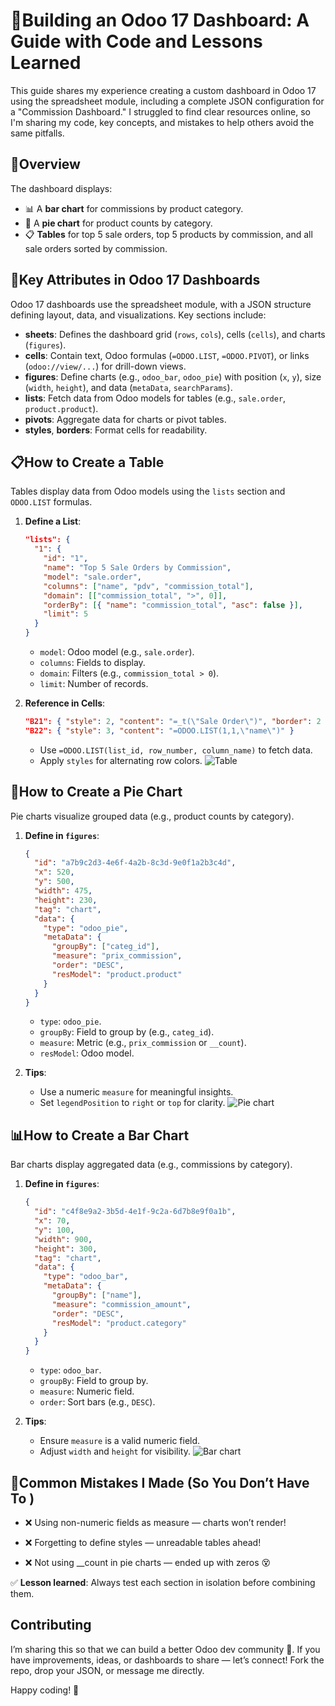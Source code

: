 # 🚀Building an Odoo 17 Dashboard: A Guide with Code and Lessons Learned

This guide shares my experience creating a custom dashboard in Odoo 17 using the spreadsheet module, including a complete JSON configuration for a "Commission Dashboard." I struggled to find clear resources online, so I'm sharing my code, key concepts, and mistakes to help others avoid the same pitfalls.

## 🧩Overview
The dashboard displays:
- 📊 A **bar chart** for commissions by product category.
- 🥧 A **pie chart** for product counts by category.
- 📋 **Tables** for top 5 sale orders, top 5 products by commission, and all sale orders sorted by commission.


## 🔑Key Attributes in Odoo 17 Dashboards
Odoo 17 dashboards use the spreadsheet module, with a JSON structure defining layout, data, and visualizations. Key sections include:

- **sheets**: Defines the dashboard grid (`rows`, `cols`), cells (`cells`), and charts (`figures`).
- **cells**: Contain text, Odoo formulas (`=ODOO.LIST`, `=ODOO.PIVOT`), or links (`odoo://view/...`) for drill-down views.
- **figures**: Define charts (e.g., `odoo_bar`, `odoo_pie`) with position (`x`, `y`), size (`width`, `height`), and data (`metaData`, `searchParams`).
- **lists**: Fetch data from Odoo models for tables (e.g., `sale.order`, `product.product`).
- **pivots**: Aggregate data for charts or pivot tables.
- **styles**, **borders**: Format cells for readability.

## 📋How to Create a Table
Tables display data from Odoo models using the `lists` section and `ODOO.LIST` formulas.

1. **Define a List**:
   ```json
   "lists": {
     "1": {
       "id": "1",
       "name": "Top 5 Sale Orders by Commission",
       "model": "sale.order",
       "columns": ["name", "pdv", "commission_total"],
       "domain": [["commission_total", ">", 0]],
       "orderBy": [{ "name": "commission_total", "asc": false }],
       "limit": 5
     }
   }
   ```
   - `model`: Odoo model (e.g., `sale.order`).
   - `columns`: Fields to display.
   - `domain`: Filters (e.g., `commission_total > 0`).
   - `limit`: Number of records.

2. **Reference in Cells**:
   ```json
   "B21": { "style": 2, "content": "=_t(\"Sale Order\")", "border": 2 },
   "B22": { "style": 3, "content": "=ODOO.LIST(1,1,\"name\")" }
   ```
   - Use `=ODOO.LIST(list_id, row_number, column_name)` to fetch data.
   - Apply `styles` for alternating row colors.
![Table](./images/table.png)

## 🥧How to Create a Pie Chart
Pie charts visualize grouped data (e.g., product counts by category).

1. **Define in `figures`**:
   ```json
   {
     "id": "a7b9c2d3-4e6f-4a2b-8c3d-9e0f1a2b3c4d",
     "x": 520,
     "y": 500,
     "width": 475,
     "height": 230,
     "tag": "chart",
     "data": {
       "type": "odoo_pie",
       "metaData": {
         "groupBy": ["categ_id"],
         "measure": "prix_commission",
         "order": "DESC",
         "resModel": "product.product"
       }
     }
   }
   ```
   - `type`: `odoo_pie`.
   - `groupBy`: Field to group by (e.g., `categ_id`).
   - `measure`: Metric (e.g., `prix_commission` or `__count`).
   - `resModel`: Odoo model.

2. **Tips**:
   - Use a numeric `measure` for meaningful insights.
   - Set `legendPosition` to `right` or `top` for clarity.
![Pie chart](./images/pie.png)

## 📊How to Create a Bar Chart
Bar charts display aggregated data (e.g., commissions by category).

1. **Define in `figures`**:
   ```json
   {
     "id": "c4f8e9a2-3b5d-4e1f-9c2a-6d7b8e9f0a1b",
     "x": 70,
     "y": 100,
     "width": 900,
     "height": 300,
     "tag": "chart",
     "data": {
       "type": "odoo_bar",
       "metaData": {
         "groupBy": ["name"],
         "measure": "commission_amount",
         "order": "DESC",
         "resModel": "product.category"
       }
     }
   }
   ```
   - `type`: `odoo_bar`.
   - `groupBy`: Field to group by.
   - `measure`: Numeric field.
   - `order`: Sort bars (e.g., `DESC`).

2. **Tips**:
   - Ensure `measure` is a valid numeric field.
   - Adjust `width` and `height` for visibility.
![Bar chart](./images/bar.png)

## 🔄Common Mistakes I Made (So You Don’t Have To )
  - ❌ Using non-numeric fields as measure — charts won’t render!

  - ❌ Forgetting to define styles — unreadable tables ahead!

  - ❌ Not using __count in pie charts — ended up with zeros 😵

✅ **Lesson learned**: Always test each section in isolation before combining them.


## Contributing
I’m sharing this so that we can build a better Odoo dev community 💪. If you have improvements, ideas, or dashboards to share — let’s connect! Fork the repo, drop your JSON, or message me directly.

Happy coding! 🚀

